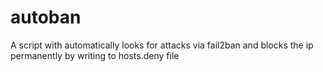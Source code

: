 autoban
=======

A script with automatically looks for attacks via fail2ban and blocks the ip permanently by writing to hosts.deny file